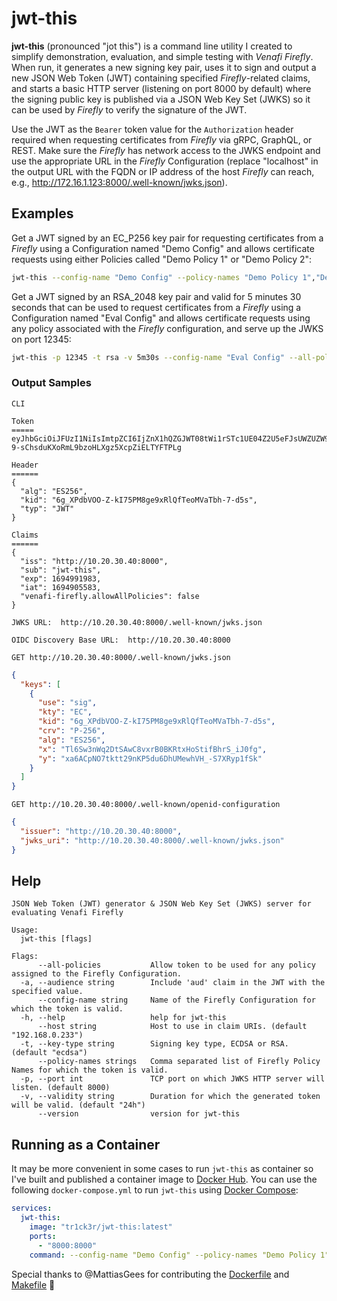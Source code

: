 # jwt-this

**jwt-this** (pronounced "jot this") is a command line utility I created to simplify
demonstration, evaluation, and simple testing with *Venafi Firefly*.  When run, it generates
a new signing key pair, uses it to sign and output a new JSON Web Token (JWT) containing
specified *Firefly*-related claims, and starts a basic HTTP server (listening on port 8000 by
default) where the signing public key is published via a JSON Web Key Set (JWKS) so it can be
used by *Firefly* to verify the signature of the JWT.  

Use the JWT as the `Bearer` token value for the `Authorization` header required when requesting
certificates from *Firefly* via gRPC, GraphQL, or REST.  Make sure the *Firefly* has network
access to the JWKS endpoint and use the appropriate URL in the *Firefly* Configuration (replace
"localhost" in the output URL with the FQDN or IP address of the host *Firefly* can reach,
e.g., http://172.16.1.123:8000/.well-known/jwks.json).

## Examples

Get a JWT signed by an EC_P256 key pair for requesting certificates from a *Firefly* using 
a Configuration named "Demo Config" and allows certificate requests using either Policies called
"Demo Policy 1" or "Demo Policy 2":
```sh
jwt-this --config-name "Demo Config" --policy-names "Demo Policy 1","Demo Policy 2"
```

Get a JWT signed by an RSA_2048 key pair and valid for 5 minutes 30 seconds that can be used
to request certificates from a *Firefly* using a Configuration named "Eval Config" and allows
certificate requests using any policy associated with the *Firefly* configuration, and serve up
the JWKS on port 12345:
```sh
jwt-this -p 12345 -t rsa -v 5m30s --config-name "Eval Config" --all-policies
```

### Output Samples
`CLI`
```
Token
=====
eyJhbGciOiJFUzI1NiIsImtpZCI6IjZnX1hQZGJWT08tWi1rSTc1UE04Z2U5eFJsUWZUZW9NVmFUYmgtNy1kNXMiLCJ0eXAiOiJKV1QifQ.eyJpc3MiOiJodHRwOi8vMTkyLjE2OC4wLjIzMzo4MDAwIiwic3ViIjoiand0LXRoaXMiLCJleHAiOjE2OTQ5OTE5ODMsImlhdCI6MTY5NDkwNTU4MywidmVuYWZpLWZpcmVmbHkuYWxsb3dBbGxQb2xpY2llcyI6ZmFsc2V9.5vJFux40E3sMEDy8R9zzDbz4ofZTwtPz3UOiAMkOhjXpfaR-9-sChsduKXoRmL9bzoHLXgz5XcpZiELTYFTPLg

Header
======
{
  "alg": "ES256",
  "kid": "6g_XPdbVOO-Z-kI75PM8ge9xRlQfTeoMVaTbh-7-d5s",
  "typ": "JWT"
}

Claims
======
{
  "iss": "http://10.20.30.40:8000",
  "sub": "jwt-this",
  "exp": 1694991983,
  "iat": 1694905583,
  "venafi-firefly.allowAllPolicies": false
}

JWKS URL:  http://10.20.30.40:8000/.well-known/jwks.json

OIDC Discovery Base URL:  http://10.20.30.40:8000
```

`GET http://10.20.30.40:8000/.well-known/jwks.json`
```json
{
  "keys": [
    {
      "use": "sig",
      "kty": "EC",
      "kid": "6g_XPdbVOO-Z-kI75PM8ge9xRlQfTeoMVaTbh-7-d5s",
      "crv": "P-256",
      "alg": "ES256",
      "x": "Tl6Sw3nWq2DtSAwC8vxrB0BKRtxHoStifBhrS_iJ0fg",
      "y": "xa6ACpNO7tktt29nKP5du6DhUMewhVH_-S7XRyp1fSk"
    }
  ]
}
```
`GET http://10.20.30.40:8000/.well-known/openid-configuration`
```json
{
  "issuer": "http://10.20.30.40:8000",
  "jwks_uri": "http://10.20.30.40:8000/.well-known/jwks.json"
}
```
## Help
```
JSON Web Token (JWT) generator & JSON Web Key Set (JWKS) server for evaluating Venafi Firefly

Usage:
  jwt-this [flags]

Flags:
      --all-policies           Allow token to be used for any policy assigned to the Firefly Configuration.
  -a, --audience string        Include 'aud' claim in the JWT with the specified value.
      --config-name string     Name of the Firefly Configuration for which the token is valid.
  -h, --help                   help for jwt-this
      --host string            Host to use in claim URIs. (default "192.168.0.233")
  -t, --key-type string        Signing key type, ECDSA or RSA. (default "ecdsa")
      --policy-names strings   Comma separated list of Firefly Policy Names for which the token is valid.
  -p, --port int               TCP port on which JWKS HTTP server will listen. (default 8000)
  -v, --validity string        Duration for which the generated token will be valid. (default "24h")
      --version                version for jwt-this
```

## Running as a Container

It may be more convenient in some cases to run `jwt-this` as container so I've built and published a
container image to [Docker Hub](https://hub.docker.com/r/tr1ck3r/jwt-this).  You can use the following
`docker-compose.yml` to run `jwt-this` using [Docker Compose](https://docs.docker.com/compose/):
``` yaml
services:
  jwt-this:
    image: "tr1ck3r/jwt-this:latest"
    ports:
      - "8000:8000"
    command: --config-name "Demo Config" --policy-names "Demo Policy 1","Demo Policy 2"
```

Special thanks to @MattiasGees for contributing the [Dockerfile](Dockerfile) and [Makefile](Makefile) :clap:
